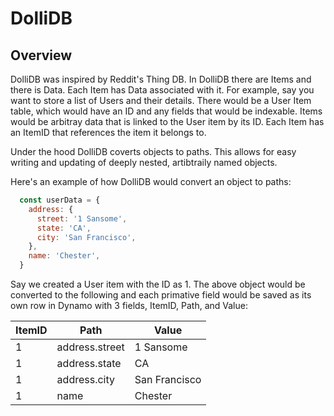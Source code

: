 # DolliDB

## Overview

DolliDB was inspired by Reddit's Thing DB. In DolliDB there are Items and there is Data. Each Item has Data associated with it. For example, say you want to store a list of Users and their details. There would be a User Item table, which would have an ID and any fields that would be indexable. Items would be arbitray data that is linked to the User item by its ID. Each Item has an ItemID that references the item it belongs to.

Under the hood DolliDB coverts objects to paths. This allows for easy writing and updating of deeply nested, artibtraily named objects.

Here's an example of how DolliDB would convert an object to paths:
```js
  const userData = {
    address: {
      street: '1 Sansome',
      state: 'CA',
      city: 'San Francisco',
    },
    name: 'Chester',
  }
```
Say we created a User item with the ID as 1. The above object would be converted to the following and each primative field would be saved as its own row in Dynamo with 3 fields, ItemID, Path, and Value:



| ItemID | Path | Value |
| ------ | ---- | ----- |
| 1 | address.street | 1 Sansome |
| 1 | address.state | CA |
| 1 | address.city | San Francisco |
| 1 | name | Chester |


